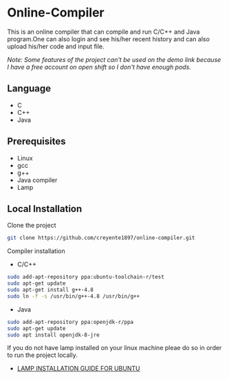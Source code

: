 # Online-Compiler

This is an online compiler that can compile and run C/C++ and Java program.One can also login and see his/her recent history and can also upload his/her code  and input file.

*Note: Some features of the project can't be used on the demo link because I have a free account on open shift so I don't have enough pods.*

## Language

* C
* C++
* Java

## Prerequisites

* Linux
* gcc
* g++
* Java compiler
* Lamp

## Local Installation

Clone the project

```sh
git clone https://github.com/creyente1897/online-compiler.git
```

Compiler installation

* C/C++

```sh
sudo add-apt-repository ppa:ubuntu-toolchain-r/test
sudo apt-get update
sudo apt-get install g++-4.8
sudo ln -f -s /usr/bin/g++-4.8 /usr/bin/g++
```

* Java

```sh
sudo add-apt-repository ppa:openjdk-r/ppa  
sudo apt-get update   
sudo apt install openjdk-8-jre
```

If you do not have lamp installed on your linux machine pleae do so in order to run the project locally.

- [LAMP INSTALLATION GUIDE FOR UBUNTU](https://www.digitalocean.com/community/tutorials/how-to-install-linux-apache-mysql-php-lamp-stack-ubuntu-18-04)
